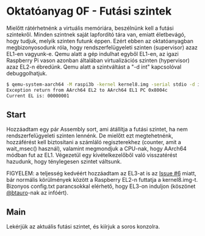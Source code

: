 Oktatóanyag 0F - Futási szintek
===============================

Mielőtt rátérhetnénk a virtuális memóriára, beszélnünk kell a futási szintekről. Minden szintnek saját
lapfordító tára van, emiatt életbevágó, hogy tudjuk, melyik szinten futunk éppen. Ezért ebben az oktatóanyagban
megbizonyosodunk róla, hogy rendszerfelügyeleti szinten (supervisor) azaz EL1-en vagyunk-e. Qemu alatt a gép
indulhat egyből EL1-en, az igazi Raspberry Pi vason azonban általában virtualizációs szinten (hypervisor) azaz EL2-n
ébredünk. Qemu alatt a szintváltást a "-d int" kapcsolóval debuggolhatjuk.

```sh
$ qemu-system-aarch64 -M raspi3b -kernel kernel8.img -serial stdio -d int
Exception return from AArch64 EL2 to AArch64 EL1 PC 0x8004c
Current EL is: 00000001
```

Start
-----

Hozzáadtam egy pár Assembly sort, ami átállítja a futási szintet, ha nem rendszerfelügyeleti szinten lennénk.
De mielőtt ezt megtehetnénk, hozzáférést kell biztosítani a számláló regiszterekhez (counter, amit a wait_msec()
használ), valamint megmondjuk a CPU-nak, hogy AArch64 módban fut az EL1. Végezetül egy kivételkezelőből való
visszatérést hazudunk, hogy ténylegesen szintet váltsunk.

FIGYELEM: a teljesség kedvéért hozzáadtam az EL3-at is az [Issue #6](https://github.com/bztsrc/raspi3-tutorial/issues/6)
miatt, bár normális körülmények között a Raspberry EL2-n futtatja a kernel8.img-t. Bizonyos config.txt parancsokkal elérhető,
hogy EL3-on induljon (köszönet [@btauro](https://github.com/btauro)-nak az infóért).

Main
----

Lekérjük az aktuális futási szintet, és kiírjuk a soros konzolra.
